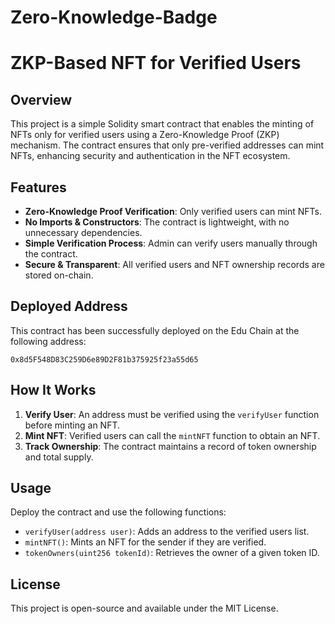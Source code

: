 # Zero-Knowledge-Badge
# ZKP-Based NFT for Verified Users

## Overview
This project is a simple Solidity smart contract that enables the minting of NFTs only for verified users using a Zero-Knowledge Proof (ZKP) mechanism. The contract ensures that only pre-verified addresses can mint NFTs, enhancing security and authentication in the NFT ecosystem.

## Features
- **Zero-Knowledge Proof Verification**: Only verified users can mint NFTs.
- **No Imports & Constructors**: The contract is lightweight, with no unnecessary dependencies.
- **Simple Verification Process**: Admin can verify users manually through the contract.
- **Secure & Transparent**: All verified users and NFT ownership records are stored on-chain.

## Deployed Address
This contract has been successfully deployed on the Edu Chain at the following address:
```
0x8d5F548D83C259D6e89D2F81b375925f23a55d65
```

## How It Works
1. **Verify User**: An address must be verified using the `verifyUser` function before minting an NFT.
2. **Mint NFT**: Verified users can call the `mintNFT` function to obtain an NFT.
3. **Track Ownership**: The contract maintains a record of token ownership and total supply.

## Usage
Deploy the contract and use the following functions:
- `verifyUser(address user)`: Adds an address to the verified users list.
- `mintNFT()`: Mints an NFT for the sender if they are verified.
- `tokenOwners(uint256 tokenId)`: Retrieves the owner of a given token ID.

## License
This project is open-source and available under the MIT License.

